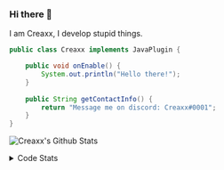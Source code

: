 ### Hi there 👋

I am Creaxx, I develop stupid things. 

```java
public class Creaxx implements JavaPlugin {

    public void onEnable() {
        System.out.println("Hello there!");
    }
    
    public String getContactInfo() {
        return "Message me on discord: Creaxx#0001";
    }
}
```

![Creaxx's Github Stats](https://github-readme-stats.vercel.app/api?username=CreaxxOG&show_icons=true&theme=dark&count_private=true)

<details>
  <summary>Code Stats</summary>

<!--START_SECTION:waka-->
![Code Time](http://img.shields.io/badge/Code%20Time-744%20hrs%2017%20mins-blue)

![Lines of code](https://img.shields.io/badge/From%20Hello%20World%20I%27ve%20Written-89%20lines%20of%20code-blue)

**🐱 My GitHub Data** 

> 🏆 206 Contributions in the Year 2022
 > 
> 📦 416.0 kB Used in GitHub's Storage 
 > 
> 🚫 Not Opted to Hire
 > 
> 📜 2 Public Repositories 
 > 
> 🔑 5 Private Repositories  
 > 
**I'm a Night 🦉** 

```text
🌞 Morning    19 commits     ██░░░░░░░░░░░░░░░░░░░░░░░   10.67% 
🌆 Daytime    59 commits     ████████░░░░░░░░░░░░░░░░░   33.15% 
🌃 Evening    95 commits     █████████████░░░░░░░░░░░░   53.37% 
🌙 Night      5 commits      ░░░░░░░░░░░░░░░░░░░░░░░░░   2.81%

```
📅 **I'm Most Productive on Monday** 

```text
Monday       38 commits     █████░░░░░░░░░░░░░░░░░░░░   21.35% 
Tuesday      25 commits     ███░░░░░░░░░░░░░░░░░░░░░░   14.04% 
Wednesday    26 commits     ███░░░░░░░░░░░░░░░░░░░░░░   14.61% 
Thursday     23 commits     ███░░░░░░░░░░░░░░░░░░░░░░   12.92% 
Friday       22 commits     ███░░░░░░░░░░░░░░░░░░░░░░   12.36% 
Saturday     23 commits     ███░░░░░░░░░░░░░░░░░░░░░░   12.92% 
Sunday       21 commits     ███░░░░░░░░░░░░░░░░░░░░░░   11.8%

```


📊 **This Week I Spent My Time On** 

```text
💬 Programming Languages: 
Java                     23 hrs 57 mins      ██████████████████████░░░   90.82% 
XML                      1 hr 8 mins         █░░░░░░░░░░░░░░░░░░░░░░░░   4.32% 
Kotlin                   40 mins             ░░░░░░░░░░░░░░░░░░░░░░░░░   2.58% 
YAML                     31 mins             ░░░░░░░░░░░░░░░░░░░░░░░░░   1.97% 
TypeScript               4 mins              ░░░░░░░░░░░░░░░░░░░░░░░░░   0.28%

🔥 Editors: 
IntelliJ                 26 hrs 22 mins      █████████████████████████   100.0%

```

**I Mostly Code in Java** 

```text
Java                     6 repos             ██████████████████░░░░░░░   75.0% 
EJS                      1 repo              ███░░░░░░░░░░░░░░░░░░░░░░   12.5% 
Kotlin                   1 repo              ███░░░░░░░░░░░░░░░░░░░░░░   12.5%

```



 Last Updated on 05/08/2022 06:30:52 UTC
<!--END_SECTION:waka-->
</details>
